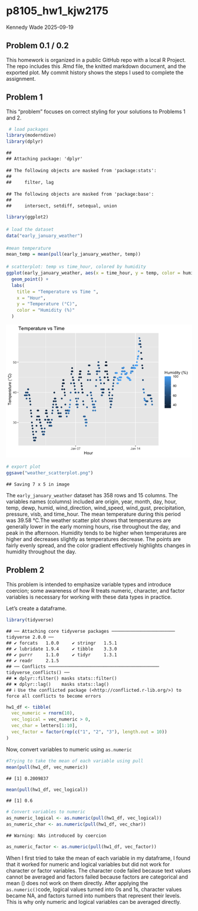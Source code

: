 p8105_hw1_kjw2175
================
Kennedy Wade
2025-09-19

## Problem 0.1 / 0.2

This homework is organized in a public GitHub repo with a local R
Project. The repo includes this .Rmd file, the knitted markdown
document, and the exported plot. My commit history shows the steps I
used to complete the assignment.

## Problem 1

This “problem” focuses on correct styling for your solutions to Problems
1 and 2.

``` r
 # load packages
library(moderndive)
library(dplyr)
```

    ## 
    ## Attaching package: 'dplyr'

    ## The following objects are masked from 'package:stats':
    ## 
    ##     filter, lag

    ## The following objects are masked from 'package:base':
    ## 
    ##     intersect, setdiff, setequal, union

``` r
library(ggplot2)

# load the dataset
data("early_january_weather")

#mean temperature
mean_temp = mean(pull(early_january_weather, temp))

# scatterplot: temp vs time_hour, colored by humidity
ggplot(early_january_weather, aes(x = time_hour, y = temp, color = humid)) +
  geom_point() +
  labs(
    title = "Temperature vs Time ",
    x = "Hour",
    y = "Temperature (°C)",
    color = "Humidity (%)"
  ) 
```

![](p8105_hw1_kjw2175_files/figure-gfm/unnamed-chunk-1-1.png)<!-- -->

``` r
# export plot
ggsave("weather_scatterplot.png")
```

    ## Saving 7 x 5 in image

The `early_january_weather` dataset has 358 rows and 15 columns. The
variables names (columns) included are origin, year, month, day, hour,
temp, dewp, humid, wind_direction, wind_speed, wind_gust, precipitation,
pressure, visb, and time_hour. The mean temperature during this period
was 39.58 °C.The weather scatter plot shows that temperatures are
generally lower in the early morning hours, rise throughout the day, and
peak in the afternoon. Humidity tends to be higher when temperatures are
higher and decreases slightly as temperatures decrease. The points are
fairly evenly spread, and the color gradient effectively highlights
changes in humidity throughout the day.

## Problem 2

This problem is intended to emphasize variable types and introduce
coercion; some awareness of how R treats numeric, character, and factor
variables is necessary for working with these data types in practice.

Let’s create a dataframe.

``` r
library(tidyverse)  
```

    ## ── Attaching core tidyverse packages ──────────────────────── tidyverse 2.0.0 ──
    ## ✔ forcats   1.0.0     ✔ stringr   1.5.1
    ## ✔ lubridate 1.9.4     ✔ tibble    3.3.0
    ## ✔ purrr     1.1.0     ✔ tidyr     1.3.1
    ## ✔ readr     2.1.5     
    ## ── Conflicts ────────────────────────────────────────── tidyverse_conflicts() ──
    ## ✖ dplyr::filter() masks stats::filter()
    ## ✖ dplyr::lag()    masks stats::lag()
    ## ℹ Use the conflicted package (<http://conflicted.r-lib.org/>) to force all conflicts to become errors

``` r
hw1_df <- tibble(
  vec_numeric = rnorm(10),                     
  vec_logical = vec_numeric > 0,                  
  vec_char = letters[1:10],                       
  vec_factor = factor(rep(c("1", "2", "3"), length.out = 10)) 
)
```

Now, convert variables to numeric using `as.numeric`

``` r
#Trying to take the mean of each variable using pull
mean(pull(hw1_df, vec_numeric))
```

    ## [1] 0.2009837

``` r
mean(pull(hw1_df, vec_logical))
```

    ## [1] 0.6

``` r
# Convert variables to numeric
as_numeric_logical <- as.numeric(pull(hw1_df, vec_logical)) 
as_numeric_char <- as.numeric(pull(hw1_df, vec_char))   
```

    ## Warning: NAs introduced by coercion

``` r
as_numeric_factor <- as.numeric(pull(hw1_df, vec_factor)) 
```

When I first tried to take the mean of each variable in my dataframe, I
found that it worked for numeric and logical variables but did not work
for character or factor variables. The character code failed because
text values cannot be averaged and factors failed because factors are
categorical and mean () does not work on them directly. After applying
the `as.numeric()`code, logical values turned into 0s and 1s, character
values became NA, and factors turned into numbers that represent their
levels. This is why only numeric and logical variables can be averaged
directly.
